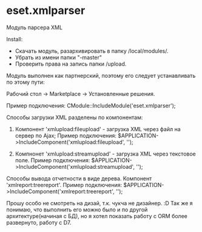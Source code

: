 # eset.xmlparser
Модуль парсера XML

Install: 
  - Скачать модуль, разархивировать в папку /local/modules/.
  - Убрать из имени папки "-master"
  - Проверить права на запись папки /upload.

Модуль выполнен как партнерский, поэтому его следует устанавливать по этому пути:

Рабочий стол -> Marketplace -> Установленные решения.

  Пример подключения: CModule::IncludeModule('eset.xmlparser');
  
  
Способы загрузки XML разделены по компонентам:

1. Компонент 'xmlupload:fileupload' - загрузка XML через файл на сервер по Ajax;
  Пример подключения: $APPLICATION->IncludeComponent('xmlupload:fileupload', '');

2. Компнонет 'xmlupload:streamupload' - загрузка XML через текстовое поле.
  Пример подключения: $APPLICATION->IncludeComponent('xmlupload:streamupload', '');
  
Способы вывода отчетности в виде дерева. Компонент 'xmlreport:treereport'.
  Пример подключения: $APPLICATION->IncludeComponent('xmlreport:treereport', '');
  
Прошу особо не смотреть на дизай, т.к. чукча не дизайнер. :D
Так же я понимаю, что выполнить его можно было и по другой архитектуре(начиная с БД), но я хотел показать работу с ORM более развернуто,
работу с D7.
